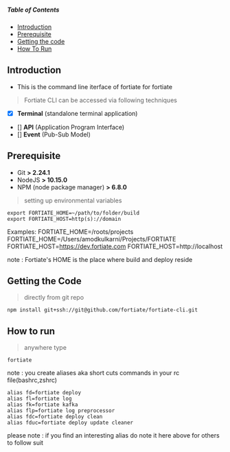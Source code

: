 ##### Table of Contents  
+ [Introduction](#introduction) 
+ [Prerequisite](#prerequisite) 
+ [Getting the code](#getting_the_code)
+ [How To Run](#how_to_run)

<a name="introduction"/>

## Introduction
+ This is the command line iterface of fortiate for fortiate
> Fortiate CLI can be accessed via following techniques
- [x] **Terminal** (standalone terminal application)
- [] **API** (Application Program Interface)
- [] **Event** (Pub-Sub Model)

<a name="prerequiste"/> 

## Prerequisite

* Git  **> 2.24.1**
* NodeJS **> 10.15.0**
* NPM (node package manager) **> 6.8.0**

> setting up environmental variables   
```
export FORTIATE_HOME=~/path/to/folder/build
export FORTIATE_HOST=http(s)://domain
```
Examples:
FORTIATE_HOME=/roots/projects
FORTIATE_HOME=/Users/amodkulkarni/Projects/FORTIATE
FORTIATE_HOST=https://dev.fortiate.com
FORTIATE_HOST=http://localhost

note : Fortiate's HOME is the place where build and deploy reside


<a name="getting_the_code"/>

## Getting the Code

> directly from git repo
```
npm install git+ssh://git@github.com/fortiate/fortiate-cli.git
```


<a name="how_to_run"/>

## How to run

> anywhere type
```
fortiate
```

note : you create aliases aka short cuts commands in your rc file(bashrc,zshrc) 
```
alias fd=fortiate deploy
alias fl=fortiate log
alias fk=fortiate kafka
alias flp=fortiate log preprocessor
alias fdc=fortiate deploy clean
alias fduc=fortiate deploy update cleaner
```

please note : if you find an interesting alias do note it here above for others to follow suit
